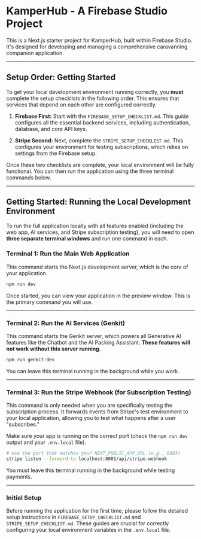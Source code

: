 # KamperHub - A Firebase Studio Project

This is a Next.js starter project for KamperHub, built within Firebase Studio. It's designed for developing and managing a comprehensive caravanning companion application.

---

## **Setup Order: Getting Started**

To get your local development environment running correctly, you **must** complete the setup checklists in the following order. This ensures that services that depend on each other are configured correctly.

1.  **Firebase First:** Start with the `FIREBASE_SETUP_CHECKLIST.md`. This guide configures all the essential backend services, including authentication, database, and core API keys.

2.  **Stripe Second:** Next, complete the `STRIPE_SETUP_CHECKLIST.md`. This configures your environment for testing subscriptions, which relies on settings from the Firebase setup.

Once these two checklists are complete, your local environment will be fully functional. You can then run the application using the three terminal commands below.

---

## Getting Started: Running the Local Development Environment

To run the full application locally with all features enabled (including the web app, AI services, and Stripe subscription testing), you will need to open **three separate terminal windows** and run one command in each.

### **Terminal 1: Run the Main Web Application**

This command starts the Next.js development server, which is the core of your application.

```bash
npm run dev
```
Once started, you can view your application in the preview window. This is the primary command you will use.

---

### **Terminal 2: Run the AI Services (Genkit)**

This command starts the Genkit server, which powers all Generative AI features like the Chatbot and the AI Packing Assistant. **These features will not work without this server running.**

```bash
npm run genkit:dev
```
You can leave this terminal running in the background while you work.

---

### **Terminal 3: Run the Stripe Webhook (for Subscription Testing)**

This command is only needed when you are specifically testing the subscription process. It forwards events from Stripe's test environment to your local application, allowing you to test what happens after a user "subscribes."

Make sure your app is running on the correct port (check the `npm run dev` output and your `.env.local` file).

```bash
# Use the port that matches your NEXT_PUBLIC_APP_URL (e.g., 8083)
stripe listen --forward-to localhost:8083/api/stripe-webhook
```
You must leave this terminal running in the background while testing payments.

---

### **Initial Setup**

Before running the application for the first time, please follow the detailed setup instructions in `FIREBASE_SETUP_CHECKLIST.md` and `STRIPE_SETUP_CHECKLIST.md`. These guides are crucial for correctly configuring your local environment variables in the `.env.local` file.